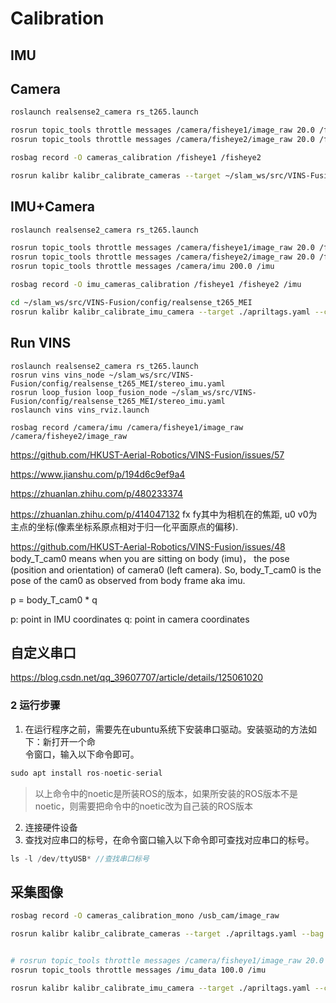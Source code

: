 # Calibration

## IMU


## Camera
```bash
roslaunch realsense2_camera rs_t265.launch

rosrun topic_tools throttle messages /camera/fisheye1/image_raw 20.0 /fisheye1 &
rosrun topic_tools throttle messages /camera/fisheye2/image_raw 20.0 /fisheye2 

rosbag record -O cameras_calibration /fisheye1 /fisheye2
```

```bash
rosrun kalibr kalibr_calibrate_cameras --target ~/slam_ws/src/VINS-Fusion/config/realsense_t265/apriltags.yaml --bag ~/cameras_calibration.bag --models omni-radtan omni-radtan --topics /fisheye1 /fisheye2
```

## IMU+Camera
```bash
roslaunch realsense2_camera rs_t265.launch

rosrun topic_tools throttle messages /camera/fisheye1/image_raw 20.0 /fisheye1 &
rosrun topic_tools throttle messages /camera/fisheye2/image_raw 20.0 /fisheye2 &
rosrun topic_tools throttle messages /camera/imu 200.0 /imu

rosbag record -O imu_cameras_calibration /fisheye1 /fisheye2 /imu
```

```bash
cd ~/slam_ws/src/VINS-Fusion/config/realsense_t265_MEI
rosrun kalibr kalibr_calibrate_imu_camera --target ./apriltags.yaml --cam ./cameras_calibration-camchain.yaml --imu ./imu.yaml --bag ~/imu_cameras_calibration.bag --max-iter 30 --show-extraction

```

## Run VINS

```
roslaunch realsense2_camera rs_t265.launch
rosrun vins vins_node ~/slam_ws/src/VINS-Fusion/config/realsense_t265_MEI/stereo_imu.yaml
rosrun loop_fusion loop_fusion_node ~/slam_ws/src/VINS-Fusion/config/realsense_t265_MEI/stereo_imu.yaml
roslaunch vins vins_rviz.launch

rosbag record /camera/imu /camera/fisheye1/image_raw /camera/fisheye2/image_raw

```

https://github.com/HKUST-Aerial-Robotics/VINS-Fusion/issues/57

https://www.jianshu.com/p/194d6c9ef9a4

https://zhuanlan.zhihu.com/p/480233374

https://zhuanlan.zhihu.com/p/414047132
fx fy其中为相机在的焦距, u0 v0为主点的坐标(像素坐标系原点相对于归一化平面原点的偏移).


https://github.com/HKUST-Aerial-Robotics/VINS-Fusion/issues/48
body_T_cam0 means when you are sitting on body (imu)， the pose (position and orientation) of camera0 (left camera).
So, body_T_cam0 is the pose of the cam0 as observed from body frame aka imu.

p = body_T_cam0 * q

p: point in IMU coordinates
q: point in camera coordinates


## 自定义串口

https://blog.csdn.net/qq_39607707/article/details/125061020

### 2 运行步骤

1. 在运行程序之前，需要先在ubuntu系统下安装串口驱动。安装驱动的方法如下：新打开一个命  
    令窗口，输入以下命令即可。

```cpp
sudo apt install ros-noetic-serial
```

> 以上命令中的noetic是所装ROS的版本，如果所安装的ROS版本不是noetic，则需要把命令中的noetic改为自己装的ROS版本

2. 连接硬件设备
3. 查找对应串口的标号，在命令窗口输入以下命令即可查找对应串口的标号。

```cpp
ls -l /dev/ttyUSB* //查找串口标号
```

## 采集图像
```bash
rosbag record -O cameras_calibration_mono /usb_cam/image_raw

rosrun kalibr kalibr_calibrate_cameras --target ./apriltags.yaml --bag ~/cameras_calibration_mono.bag --models omni-radtan --topics /usb_cam/image_raw


# rosrun topic_tools throttle messages /camera/fisheye1/image_raw 20.0 /fisheye1
rosrun topic_tools throttle messages /imu_data 100.0 /imu

rosrun kalibr kalibr_calibrate_imu_camera --target ./apriltags.yaml --cam ./cameras_calibration_mono-camchain.yaml --imu ./imu.yaml --bag ~/imu_cameras_calibration_mono.bag --max-iter 30 --show-extraction

```